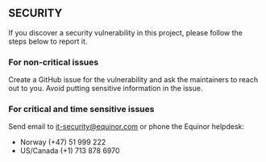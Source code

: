 ## SECURITY

If you discover a security vulnerability in this project, please follow the steps below to report it.

### For non-critical issues

Create a GitHub issue for the vulnerability and ask the maintainers to reach out to you. Avoid putting sensitive information in the issue.

### For critical and time sensitive issues

Send email to [it-security@equinor.com](mailto:it-security@equinor.com) or​ phone the Equinor helpdesk:

- Norway (+47) 51 999 222
- US/Canada (+1) 713 878 6970
